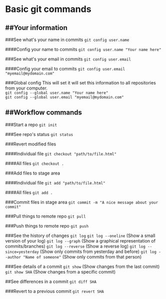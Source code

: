 # Basic git commands

##Your information
---
###See what's your name in commits
`git config user.name`

####Config your name to commits
`git config user.name "Your name here"`

###See what's your email in commits
`git config user.email`

####Config your email to commits
`git config user.email "myemail@mydomain.com"`

###Global config
This will set it will set this information to all repositories from your computer.  
`git config --global user.name "Your name here"`  
`git config --global user.email "myemail@mydomain.com"`  

##Workflow commands
---
###Start a repo
`git init`

###See repo's status
`git status`

###Revert modified files

####Individual file
`git checkout "path/to/file.html"`

####All files
`git checkout .`

###Add files to stage area

####Individual file
`git add "path/to/file.html"`

####All files
`git add .`

###Commit files in stage area
`git commit -m "A nice message about your commit"`

###Pull things to remote repo
`git pull`

###Push things to remote repo
`git push`

###See the history of changes
`git log`
`git log --oneline` (Show a small version of your log)
`git log --graph` (Show a graphical representation of commits/branches)
`git log --reverse` (Show a reverse log)
`git log --since=yesterday` (Show only commits from yesterday and before)
`git log --author "Name of someone"` (Show only commits from that person)

###See details of a commit
`git show` (Show changes from the last commit)
`git show SHA` (Show changes from a specific commit)

##See differences in a commit
`git diff SHA`

###Revert to a previous commit
`git revert SHA`

